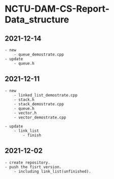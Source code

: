 # NCTU-DAM-CS-Report-Data_structure

## 2021-12-14
    - new
        - queue_demostrate.cpp
    - update
        - queue.h

## 2021-12-11
    - new
        - linked_list_demostrate.cpp
        - stack.h
        - stack_demostrate.cpp
        - queue.h
        - vector.h
        - vector_demostrate.cpp

    - update 
        - link_list
            - finish

## 2021-12-02 
    - create repository.
    - push the fisrt version.
        - including link_list(unfinished).